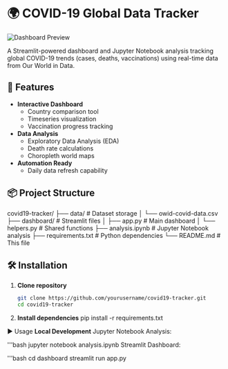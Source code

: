 # 🌍 COVID-19 Global Data Tracker

![Dashboard Preview](https://i.imgur.com/JQ8W0xl.png) 

A Streamlit-powered dashboard and Jupyter Notebook analysis tracking global COVID-19 trends (cases, deaths, vaccinations) using real-time data from Our World in Data.

## 🚀 Features

- **Interactive Dashboard**
  - Country comparison tool
  - Timeseries visualization
  - Vaccination progress tracking
- **Data Analysis**
  - Exploratory Data Analysis (EDA)
  - Death rate calculations
  - Choropleth world maps
- **Automation Ready**
  - Daily data refresh capability

## 📦 Project Structure
covid19-tracker/
├── data/ # Dataset storage
│ └── owid-covid-data.csv
├── dashboard/ # Streamlit files
│ ├── app.py # Main dashboard
│ └── helpers.py # Shared functions
├── analysis.ipynb # Jupyter Notebook analysis
├── requirements.txt # Python dependencies
└── README.md # This file


## 🛠️ Installation

1. **Clone repository**
   ```bash
   git clone https://github.com/yourusername/covid19-tracker.git
   cd covid19-tracker

2. **Install dependencies**
    pip install -r requirements.txt

▶️ Usage
  **Local Development**
    Jupyter Notebook Analysis:

  '''bash
  jupyter notebook analysis.ipynb
  Streamlit Dashboard:

'''bash
    cd dashboard
    streamlit run app.py


